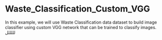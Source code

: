 # Waste_Classification_Custom_VGG
In this example, we will use Waste Classification data dataset to build image classifier using custom VGG network that can be trained to classify images.
لللللل
